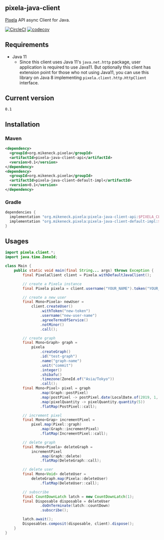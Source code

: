pixela-java-client
---

[Pixela](https://pixe.la/) API async Client for Java.

[![CircleCI](https://circleci.com/gh/mike-neck/pixela-java-client.svg?style=svg)](https://circleci.com/gh/mike-neck/pixela-java-client)
[![codecov](https://codecov.io/gh/mike-neck/pixela-java-client/branch/master/graph/badge.svg)](https://codecov.io/gh/mike-neck/pixela-java-client)

Requirements
---

* Java 11
    * Since this client uses Java 11's `java.net.http` package, user application is required to use Java11. But 
    optionally this client has extension point for those who not using Java11, you can use this library on Java 8 
    implementing `pixela.client.http.HttpClient` interface.

Current version
---

`0.1`

Installation
---

### Maven

```xml
<dependency>
  <groupId>org.mikeneck.pixela</groupId>
  <artifactId>pixela-java-client-api</artifactId>
  <version>0.1</version>
</dependency>
<dependency>
  <groupId>org.mikeneck.pixela</groupId>
  <artifactId>pixela-java-client-default-impl</artifactId>
  <version>0.1</version>
</dependency>
```

### Gradle

```groovy
dependencies {
  implementation "org.mikeneck.pixela:pixela-java-client-api:$PIXELA_CLIENT_VERSION"
  implementation "org.mikeneck.pixela:pixela-java-client-default-impl:$PIXELA_CLIENT_VERSION"
}
```

Usages
---

```java
import pixela.client.*;
import java.time.ZoneId;

class Main {
    public static void main(final String... args) throws Exception {
        final PixelaClient client = Pixela.withDefaultJavaClient();

        // create a Pixela instance
        final Pixela pixela = client.username("YOUR_NAME").token("YOUR_TOKEN");

        // create a new user
        final Mono<Pixela> newUser =
            client.createUser()
                .withToken("new-token")
                .username("new-user-name")
                .agreeTermsOfService()
                .notMinor()
                .call();

        // create graph
        final Mono<Graph> graph =
            pixela
                .createGraph()
                .id("test-graph")
                .name("graph-name")
                .unit("commit")
                .integer()
                .shibafu()
                .timezone(ZoneId.of("Asia/Tokyo"))
                .call();
        final Mono<Pixel> pixel = graph
                .map(Graph::postPixel)
                .map(postPixel -> postPixel.date(LocalDate.of(2019, 1, 2)))
                .map(pixelQuantity -> pixelQuantity.quantity(5))
                .flatMap(PostPixel::call);

        // increment pixel
        final Mono<Grap> incrementPixel =
            pixel.map(Pixel::graph)
                .map(Graph::incrementPixel)
                .flatMap(IncrementPixel::call);

        // delete graph
        final Mono<Pixela> deleteGraph =
            incrementPixel
                .map(Graph::delete)
                .flatMap(DeleteGraph::call);

        // delete user
        final Mono<Void> deleteUser =
            deleteGraph.map(Pixela::deleteUser)
                .flatMap(DeleteUser::call);

        // subscribe
        final CountDownLatch latch = new CountDownLatch(1);
        final Disposable disposable = deleteUser
                .doOnTerminate(latch::countDown)
                .subscribe();

        latch.await();
        Disposables.composit(disposable, client).dispose();
    }    
}
```
